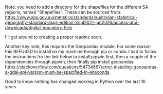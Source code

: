 Note: you need to add a directory for the shapefiles for the different SA regions, named "Shapefiles". These can be sourced from: https://www.abs.gov.au/statistics/standards/australian-statistical-geography-standard-asgs-edition-3/jul2021-jun2026/access-and-downloads/digital-boundary-files

I'll get around to creating a proper readme soon.

Another key note, this requires the Geopandas module. For some reason this REFUSED to install on my machine through pip or conda. I had to follow the instructions fro the link below to install pipwin first, then a couple of the dependencies through pipwin, then finally pip install geopandas: 
https://stackoverflow.com/questions/54734667/error-installing-geopandas-a-gdal-api-version-must-be-specified-in-anaconda 

Good to know nothing has changed working in Python over the last 10 years.
